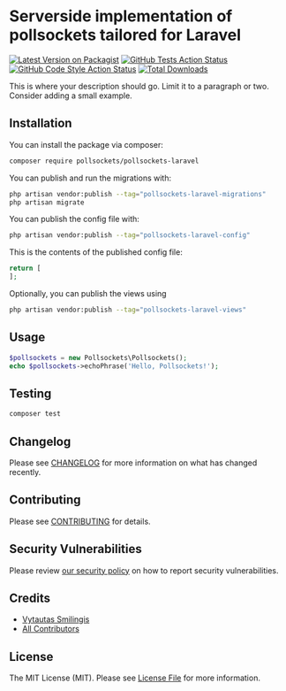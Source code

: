 # Serverside implementation of pollsockets tailored for Laravel

[![Latest Version on Packagist](https://img.shields.io/packagist/v/pollsockets/pollsockets-laravel.svg?style=flat-square)](https://packagist.org/packages/pollsockets/pollsockets-laravel)
[![GitHub Tests Action Status](https://img.shields.io/github/actions/workflow/status/pollsockets/pollsockets-laravel/run-tests.yml?branch=main&label=tests&style=flat-square)](https://github.com/pollsockets/pollsockets-laravel/actions?query=workflow%3Arun-tests+branch%3Amain)
[![GitHub Code Style Action Status](https://img.shields.io/github/actions/workflow/status/pollsockets/pollsockets-laravel/fix-php-code-style-issues.yml?branch=main&label=code%20style&style=flat-square)](https://github.com/pollsockets/pollsockets-laravel/actions?query=workflow%3A"Fix+PHP+code+style+issues"+branch%3Amain)
[![Total Downloads](https://img.shields.io/packagist/dt/pollsockets/pollsockets-laravel.svg?style=flat-square)](https://packagist.org/packages/pollsockets/pollsockets-laravel)

This is where your description should go. Limit it to a paragraph or two. Consider adding a small example.

## Installation

You can install the package via composer:

```bash
composer require pollsockets/pollsockets-laravel
```

You can publish and run the migrations with:

```bash
php artisan vendor:publish --tag="pollsockets-laravel-migrations"
php artisan migrate
```

You can publish the config file with:

```bash
php artisan vendor:publish --tag="pollsockets-laravel-config"
```

This is the contents of the published config file:

```php
return [
];
```

Optionally, you can publish the views using

```bash
php artisan vendor:publish --tag="pollsockets-laravel-views"
```

## Usage

```php
$pollsockets = new Pollsockets\Pollsockets();
echo $pollsockets->echoPhrase('Hello, Pollsockets!');
```

## Testing

```bash
composer test
```

## Changelog

Please see [CHANGELOG](CHANGELOG.md) for more information on what has changed recently.

## Contributing

Please see [CONTRIBUTING](CONTRIBUTING.md) for details.

## Security Vulnerabilities

Please review [our security policy](../../security/policy) on how to report security vulnerabilities.

## Credits

- [Vytautas Smilingis](https://github.com/Plytas)
- [All Contributors](../../contributors)

## License

The MIT License (MIT). Please see [License File](LICENSE.md) for more information.
